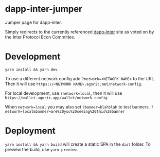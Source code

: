 # dapp-inter-jumper

Jumper page for dapp-inter.

Simply redirects to the currently referenced [dapp-inter](https://github.com/Agoric/dapp-inter)
site as voted on by the Inter Protocol Econ Committee.

# Development

`yarn install && yarn dev`

To use a different network config add `?network=<NETWORK NAME>` to the URL.
Then it will use `https://<NETWORK NAME>.agoric.net/network-config`.

For local development, use `?network=local`, then it will use
`https://wallet.agoric.app/wallet/network-config`

When `network=local` you may also set `?banner=blahblah` to test banners.
`?network=local&banner=are%20you%20seeing%20this%20banner`

# Deployment

`yarn install && yarn build` will create a static SPA in the `dist` folder.
To preview the build, use `yarn preview`.
